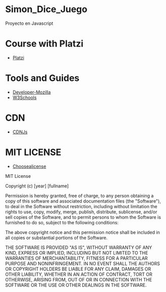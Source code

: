 # Simon_Dice_Juego
Proyecto en Javascript 

# Course with Platzi
- [Platzi](https://platzi.com/home)

# Tools and Guides
- [Developer-Mozilla](https://developer.mozilla.org/en-US/)
- [W3Schools](https://www.w3schools.com/js/DEFAULT.asp)

# CDN
- [CDNJs](https://cdnjs.com/)

# MIT LICENSE
- [Choosealicense](https://choosealicense.com/)

MIT License

Copyright (c) [year] [fullname]

Permission is hereby granted, free of charge, to any person obtaining a copy of this software and associated documentation files (the "Software"), to deal in the Software without restriction, including without limitation the rights to use, copy, modify, merge, publish, distribute, sublicense, and/or sell copies of the Software, and to permit persons to whom the Software is furnished to do so, subject to the following conditions:

The above copyright notice and this permission notice shall be included in all copies or substantial portions of the Software.

THE SOFTWARE IS PROVIDED "AS IS", WITHOUT WARRANTY OF ANY KIND, EXPRESS OR IMPLIED, INCLUDING BUT NOT LIMITED TO THE WARRANTIES OF MERCHANTABILITY, FITNESS FOR A PARTICULAR PURPOSE AND NONINFRINGEMENT. IN NO EVENT SHALL THE AUTHORS OR COPYRIGHT HOLDERS BE LIABLE FOR ANY CLAIM, DAMAGES OR OTHER LIABILITY, WHETHER IN AN ACTION OF CONTRACT, TORT OR OTHERWISE, ARISING FROM, OUT OF OR IN CONNECTION WITH THE SOFTWARE OR THE USE OR OTHER DEALINGS IN THE SOFTWARE.

